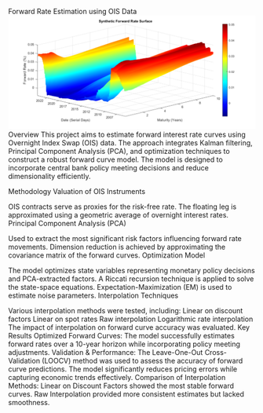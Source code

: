 Forward Rate Estimation using OIS Data
![3D Kalman Result](3DKalmanResult.svg)
Overview
This project aims to estimate forward interest rate curves using Overnight Index Swap (OIS) data. The approach integrates Kalman filtering, Principal Component Analysis (PCA), and optimization techniques to construct a robust forward curve model. The model is designed to incorporate central bank policy meeting decisions and reduce dimensionality efficiently.

Methodology
Valuation of OIS Instruments

OIS contracts serve as proxies for the risk-free rate.
The floating leg is approximated using a geometric average of overnight interest rates.
Principal Component Analysis (PCA)

Used to extract the most significant risk factors influencing forward rate movements.
Dimension reduction is achieved by approximating the covariance matrix of the forward curves.
Optimization Model

The model optimizes state variables representing monetary policy decisions and PCA-extracted factors.
A Riccati recursion technique is applied to solve the state-space equations.
Expectation-Maximization (EM) is used to estimate noise parameters.
Interpolation Techniques

Various interpolation methods were tested, including:
Linear on discount factors
Linear on spot rates
Raw interpolation
Logarithmic rate interpolation
The impact of interpolation on forward curve accuracy was evaluated.
Key Results
Optimized Forward Curves: The model successfully estimates forward rates over a 10-year horizon while incorporating policy meeting adjustments.
Validation & Performance:
The Leave-One-Out Cross-Validation (LOOCV) method was used to assess the accuracy of forward curve predictions.
The model significantly reduces pricing errors while capturing economic trends effectively.
Comparison of Interpolation Methods:
Linear on Discount Factors showed the most stable forward curves.
Raw Interpolation provided more consistent estimates but lacked smoothness.
